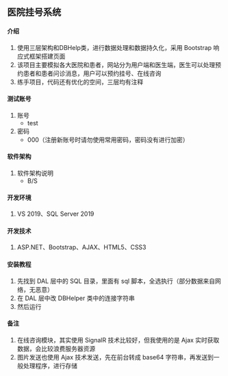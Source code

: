 ## 医院挂号系统

#### 介绍

1. 使用三层架构和DBHelp类，进行数据处理和数据持久化，采用 Bootstrap 响应式框架搭建页面
2. 该项目主要模拟各大医院和患者，网站分为用户端和医生端，医生可以处理预约患者和患者问诊消息，用户可以预约挂号、在线咨询
3. 练手项目，代码还有优化的空间，三层均有注释

#### 测试账号

1. 账号
	- test
2. 密码
	- 000（注册新账号时请勿使用常用密码，密码没有进行加密）

#### 软件架构

1. 软件架构说明
	- B/S

#### 开发环境

1. VS 2019、SQL Server 2019

#### 开发技术

1. ASP.NET、Bootstrap、AJAX、HTML5、CSS3

#### 安装教程

1.  先找到 DAL 层中的 SQL 目录，里面有 sql 脚本，全选执行（部分数据来自网络，无恶意）
2.  在 DAL 层中改 DBHelper 类中的连接字符串
3.  然后运行

#### 备注

1.  在线咨询模块，其实使用 SignalR 技术比较好，但我使用的是 Ajax 实时获取数据，会比较浪费服务器资源
2.  图片发送也使用 Ajax 技术发送，先在前台转成 base64 字符串，再发送到一般处理程序，进行存储